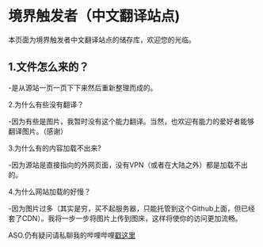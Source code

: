 # 境界触发者（中文翻译站点)

<p>本页面为境界触发者中文翻译站点的储存库，欢迎您的光临。</p>

<h2>1.文件怎么来的？</h2>
<p>-是从源站一页一页下下来然后重新整理而成的。<p>
</h2>2.为什么有些没有翻译？</h2>
<p>-因为有些是图片，我暂时没有这个能力翻译。当然，也欢迎有能力的爱好者能够翻译图片。（感谢）<p>
</h2>3.为什么有的内容加载不出来?</h2>
<p>-因为源站是直接指向的外网页面，没有VPN（或者在大陆之外）都是加载不出的。<p>
</h2>4.为什么网站加载的好慢？</h2>
<p>-因为图片过多（其实是穷，买不起服务器，只能托管到这个Github上面，但已经套了CDN）。我将一步一步将图片上传到图床，这样将使你的访问更加流畅。<p>

</h4>ASO.仍有疑问请私聊我的哔哩哔哩<a href="https://space.bilibili.com/310963431">戳这里</a></h4>
